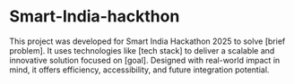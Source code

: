 # Smart-India-hackthon
This project was developed for Smart India Hackathon 2025 to solve [brief problem]. It uses technologies like [tech stack] to deliver a scalable and innovative solution focused on [goal]. Designed with real-world impact in mind, it offers efficiency, accessibility, and future integration potential.
